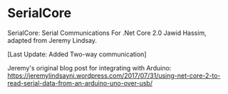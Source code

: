 # SerialCore
SerialCore: Serial Communications For .Net Core 2.0
Jawid Hassim, adapted from Jeremy Lindsay.

[Last Update: Added Two-way communication]

Jeremy's original blog post for integrating with Arduino:
https://jeremylindsayni.wordpress.com/2017/07/31/using-net-core-2-to-read-serial-data-from-an-arduino-uno-over-usb/

